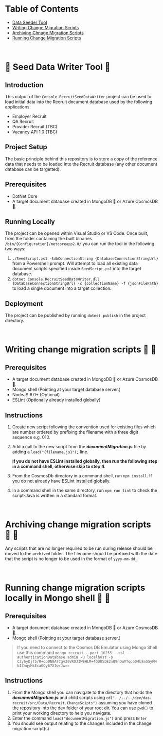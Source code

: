 # Table of Contents
* [Data Seeder Tool](#user-content-seedDataWriterTool)
* [Writing Change Migration Scripts](#user-content-authoringChangeMigrationScripts)
* [Archiving Chnage Migration Scripts](#archivingChangeMigrationScripts)
* [Running Change Migration Scripts](#user-content-runningChangeMigrationScripts)

&nbsp;

# :leaves: Seed Data Writer Tool :rocket: <a name="seedDataWriterTool">&nbsp;</a>

## Introduction

This output of the `Console.RecruitSeedDataWriter` project can be used to load initial data into the Recruit document database used by the following applications:
- Employer Recruit
- QA Recruit
- Provider Recruit (TBC)
- Vacancy API 1.0 (TBC)

## Project Setup

The basic principle behind this repository is to store a copy of the reference data that needs to be loaded into the Recruit database (any other document database can be targetted).

## Prerequisites

- DotNet Core
- A target document database created in MongoDB :leaves: or Azure CosmosDB :rocket:.

## Running Locally

The project can be opened within Visual Studio or VS Code. Once built, from the folder containing the built binaries `/bin/{Configuration}/netcoreapp2.0/` you can run the tool in the following two ways:
1. `./SeedScript.ps1 -$dbConnectionString {DatabaseConnectionStringUrl}` from a Powershell prompt. Will attempt to load all existing data document scripts specified inside `SeedScript.ps1` into the target database.
2. `dotnet Console.RecruitSeedDataWriter.dll {DatabaseConnectionStringUrl} -c {collectionName} -f {jsonFilePath}` to load a single document into a target collection.

## Deployment

The project can be published by running `dotnet publish` in the project directory.

&nbsp;

# Writing change migration scripts :leaves: :scroll: <a name="authoringChangeMigrationScripts"></a>

## Prerequisites

- A target document database created in MongoDB :leaves: or Azure CosmosDB :rocket:.
- Mongo shell (Pointing at your target database server.)
- NodeJS 6.0+ (Optional)
- ESLint (Optionally already installed globally)

## Instructions

1. Create new script following the convention used for existing files which are number ordered by prefixing the filename with a three digit sequence e.g. 010.
2. Add a call to the new script from the **_documentMigration.js_** file by adding a `load("{filename.js}");` line.

   **If you do not have ESLint installed globally, then run the following step in a command shell, otherwise skip to step 4.**
3. From the CosmosDb directory in a command shell, run `npm install`. If you do not already have ESLint installed globally.
4. In a command shell in the same directory, run `npm run lint` to check the script-Java is written in a standard format.

&nbsp;

# Archiving change migration scripts :leaves: :scroll: <a name="archivingChangeMigrationScripts"></a>

Any scripts that are no longer required to be run during release should be moved to the `archived` folder. The filename should be prefixed with the date that the script is no longer to be used in the format of `yyyy-mm-dd_`.

&nbsp;

# Running change migration scripts locally in Mongo shell :leaves: :shell: <a name="runningChangeMigrationScripts"></a>

## Prerequisites

- A target document database created in MongoDB :leaves: or Azure CosmosDB :rocket:.
- Mongo shell (Pointing at your target database server.)

> If you need to connect to the Cosmos DB Emulator using Mongo Shell use this command
`mongo recruit --port 10255 --ssl --authenticationDatabase admin -u localhost -p C2y6yDjf5/R+ob0N8A7Cgv30VRDJIWEHLM+4QDU5DE2nQ9nDuVTqobD4b8mGGyPMbIZnqyMsEcaGQy67XIw/Jw==`

## Instructions

1. From the Mongo shell you can navigate to the directory that holds the **_documentMigration.js_** and child scripts using `cd("../../../dev/das-recruit/src/Data/Recruit.ChangeScipts")` assuming you have cloned the repository into the dev folder of your root dir. You can use `pwd()` to print your working directory to help you navigate.
2. Enter the command `load("documentMigration.js")` and press `Enter`
3. You should see output relating to the changes included in the change migration script(s).
